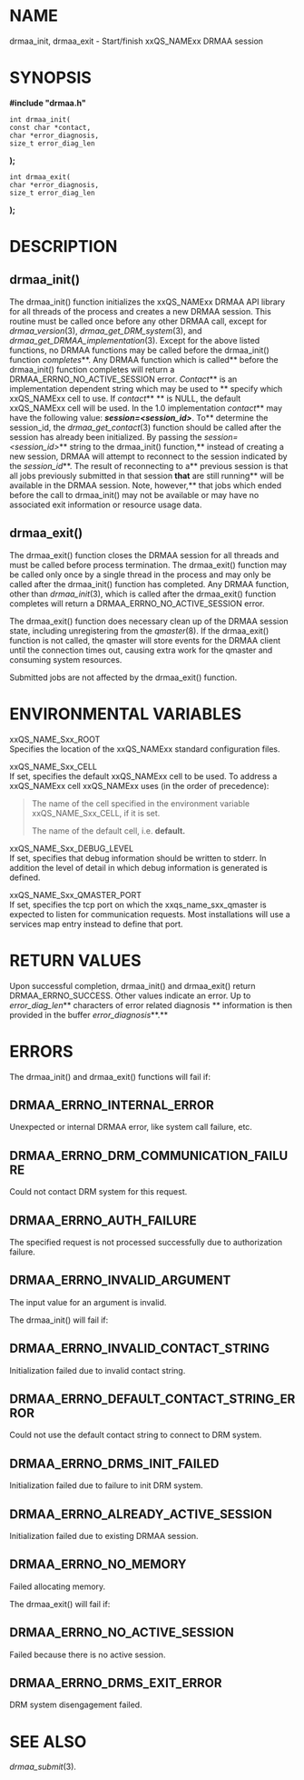 # NAME

drmaa_init, drmaa_exit - Start/finish xxQS_NAMExx DRMAA session

# SYNOPSIS

**#include "drmaa.h"**

    int drmaa_init(
    const char *contact,
    char *error_diagnosis,
    size_t error_diag_len

**);**

    int drmaa_exit(
    char *error_diagnosis,
    size_t error_diag_len

**);**

# DESCRIPTION

## drmaa_init()

The drmaa_init() function initializes the xxQS_NAMExx DRMAA API library
for all threads of the process and creates a new DRMAA session. This
routine must be called once before any other DRMAA call, except for
*drmaa_version*(3), *drmaa_get_DRM_system*(3), and
*drmaa_get_DRMAA_implementation*(3). Except for the above listed
functions, no DRMAA functions may be called before the drmaa_init()
function *completes***. Any DRMAA function which is called** before the
drmaa_init() function completes will return a
DRMAA_ERRNO_NO_ACTIVE_SESSION error. *Contact*** is an implementation
dependent string which may be used to ** specify which xxQS_NAMExx cell
to use. If *contact*** ** is NULL, the default xxQS_NAMExx cell will be
used. In the 1.0 implementation *contact*** may have the following
value: ***session=\<session_id>***. To** determine the session_id, the
*drmaa_get_contact*(3) function should be called after the session has
already been initialized. By passing the *session=\<session_id>***
string to the drmaa_init() function,** instead of creating a new
session, DRMAA will attempt to reconnect to the session indicated by the
*session_id***. The result of reconnecting to a** previous session is
that all jobs previously submitted in that session **that** are still
running** will be available in the DRMAA session. Note, however,** that
jobs which ended before the call to drmaa_init() may not be available or
may have no associated exit information or resource usage data.

## drmaa_exit()

The drmaa_exit() function closes the DRMAA session for all threads and
must be called before process termination. The drmaa_exit() function may
be called only once by a single thread in the process and may only be
called after the drmaa_init() function has completed. Any DRMAA
function, other than *drmaa_init*(3), which is called after the
drmaa_exit() function completes will return a
DRMAA_ERRNO_NO_ACTIVE_SESSION error.

The drmaa_exit() function does necessary clean up of the DRMAA session
state, including unregistering from the *qmaster*(8). If the
drmaa_exit() function is not called, the qmaster will store events for
the DRMAA client until the connection times out, causing extra work for
the qmaster and consuming system resources.

Submitted jobs are not affected by the drmaa_exit() function.

# ENVIRONMENTAL VARIABLES

xxQS_NAME_Sxx_ROOT  
Specifies the location of the xxQS_NAMExx standard configuration files.

xxQS_NAME_Sxx_CELL  
If set, specifies the default xxQS_NAMExx cell to be used. To address a
xxQS_NAMExx cell xxQS_NAMExx uses (in the order of precedence):

> The name of the cell specified in the environment variable
> xxQS_NAME_Sxx_CELL, if it is set.
>
> The name of the default cell, i.e. **default.**

xxQS_NAME_Sxx_DEBUG_LEVEL  
If set, specifies that debug information should be written to stderr. In
addition the level of detail in which debug information is generated is
defined.

xxQS_NAME_Sxx_QMASTER_PORT  
If set, specifies the tcp port on which the xxqs_name_sxx_qmaster is
expected to listen for communication requests. Most installations will
use a services map entry instead to define that port.

# RETURN VALUES

Upon successful completion, drmaa_init() and drmaa_exit() return
DRMAA_ERRNO_SUCCESS. Other values indicate an error. Up to
*error_diag_len*** characters of error related diagnosis ** information
is then provided in the buffer *error_diagnosis***.**

# ERRORS

The drmaa_init() and drmaa_exit() functions will fail if:

## DRMAA_ERRNO_INTERNAL_ERROR

Unexpected or internal DRMAA error, like system call failure, etc.

## DRMAA_ERRNO_DRM_COMMUNICATION_FAILURE

Could not contact DRM system for this request.

## DRMAA_ERRNO_AUTH_FAILURE

The specified request is not processed successfully due to authorization
failure.

## DRMAA_ERRNO_INVALID_ARGUMENT

The input value for an argument is invalid.

The drmaa_init() will fail if:

## DRMAA_ERRNO_INVALID_CONTACT_STRING

Initialization failed due to invalid contact string.

## DRMAA_ERRNO_DEFAULT_CONTACT_STRING_ERROR

Could not use the default contact string to connect to DRM system.

## DRMAA_ERRNO_DRMS_INIT_FAILED

Initialization failed due to failure to init DRM system.

## DRMAA_ERRNO_ALREADY_ACTIVE_SESSION

Initialization failed due to existing DRMAA session.

## DRMAA_ERRNO_NO_MEMORY

Failed allocating memory.

The drmaa_exit() will fail if:

## DRMAA_ERRNO_NO_ACTIVE_SESSION

Failed because there is no active session.

## DRMAA_ERRNO_DRMS_EXIT_ERROR

DRM system disengagement failed.

# SEE ALSO

*drmaa_submit*(3).
